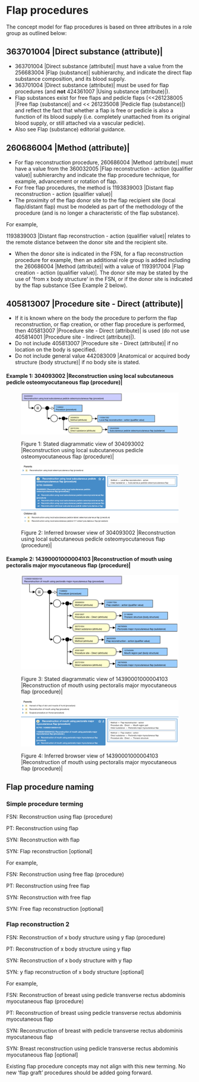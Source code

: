 # Flap procedures

The concept model for flap procedures is based on three attributes in a role group as outlined below:

## 363701004 |Direct substance (attribute)|

  * 363701004 |Direct substance (attribute)| must have a value from the 256683004 |Flap (substance)| subhierarchy, and indicate the direct flap substance composition, and its blood supply.
  * 363701004 |Direct substance (attribute)| must be used for flap procedures (and **not** 424361007 |Using substance (attribute)|).
  * Flap substances exist for free flaps and pedicle flaps (<<261238005 |Free flap (substance)| and << 261235008 |Pedicle flap (substance)|) and reflect the fact that whether a flap is free or pedicle is also a function of its blood supply (i.e. completely unattached from its original blood supply, or still attached via a vascular pedicle).
  * Also see Flap (substance) editorial guidance.

## 260686004 |Method (attribute)|

  * For flap reconstruction procedure, 260686004 |Method (attribute)| must have a value from the 360032005 |Flap reconstruction - action (qualifier value)| subhierarchy and indicate the flap procedure technique, for example, advancement or rotation of flap.
  * For free flap procedures, the method is 1193839003 |Distant flap reconstruction - action (qualifier value)|
  * The proximity of the flap donor site to the flap recipient site (local flap/distant flap) must be modeled as part of the methodology of the procedure (and is no longer a characteristic of the flap substance).

For example,

1193839003 |Distant flap reconstruction - action (qualifier value)| relates to the remote distance between the donor site and the recipient site.

  * When the donor site is indicated in the FSN, for a flap reconstruction procedure for example, then an additional role group is added including the 260686004 |Method (attribute)| with a value of 1193917004 |Flap creation - action (qualifier value)|. The donor site may be stated by the use of 'from x body structure' in the FSN, or if the donor site is indicated by the flap substance (See Example 2 below).

## 405813007 |Procedure site - Direct (attribute)|

  * If it is known where on the body the procedure to perform the flap reconstruction, or flap creation, or other flap procedure is performed, then 405813007 |Procedure site - Direct (attribute)| is used (do not use 405814001 |Procedure site - Indirect (attribute)|).
  * Do not include 405813007 |Procedure site - Direct (attribute)| if no location on the body is specified.
  * Do not include general value 442083009 |Anatomical or acquired body structure (body structure)| if no body site is stated.

#### Example 1: 304093002 |Reconstruction using local subcutaneous pedicle osteomyocutaneous flap (procedure)|

<figure><img src="images/174691303.png" alt="" title=""><figcaption><p>Figure 1: Stated diagrammatic view of 304093002 |Reconstruction using local subcutaneous pedicle osteomyocutaneous flap (procedure)|</p></figcaption></figure>

  

<figure><img src="images/174691306.png" alt="" title=""><figcaption><p>Figure 2: Inferred browser view of 304093002 |Reconstruction using local subcutaneous pedicle osteomyocutaneous flap (procedure)|</p></figcaption></figure>

  

#### Example 2: 14390001000004103 |Reconstruction of mouth using pectoralis major myocutaneous flap (procedure)|

<figure><img src="images/174691305.png" alt="" title=""><figcaption><p>Figure 3: Stated diagrammatic view of 14390001000004103 |Reconstruction of mouth using pectoralis major myocutaneous flap (procedure)|</p></figcaption></figure>

  

<figure><img src="images/174691304.png" alt="" title=""><figcaption><p>Figure 4: Inferred browser view of 14390001000004103 |Reconstruction of mouth using pectoralis major myocutaneous flap (procedure)|</p></figcaption></figure>

  

## Flap procedure naming

### Simple procedure terming

FSN: Reconstruction using flap (procedure) 

PT: Reconstruction using flap 

SYN: Reconstruction with flap

SYN: Flap reconstruction [optional] 

For example, 

FSN: Reconstruction using free flap (procedure) 

PT: Reconstruction using free flap 

SYN: Reconstruction with free flap

SYN: Free flap reconstruction [optional] 

  

### Flap reconstruction 2

FSN: Reconstruction of x body structure using y flap (procedure) 

PT: Reconstruction of x body structure using y flap 

SYN: Reconstruction of x body structure with y flap

SYN: y flap reconstruction of x body structure [optional] 

For example,

FSN: Reconstruction of breast using pedicle transverse rectus abdominis myocutaneous flap (procedure) 

PT: Reconstruction of breast using pedicle transverse rectus abdominis myocutaneous flap 

SYN: Reconstruction of breast with pedicle transverse rectus abdominis myocutaneous flap 

SYN: Breast reconstruction using pedicle transverse rectus abdominis myocutaneous flap [optional] 

  

Existing flap procedure concepts may not align with this new terming. No new ‘flap graft’ procedures should be added going forward.
